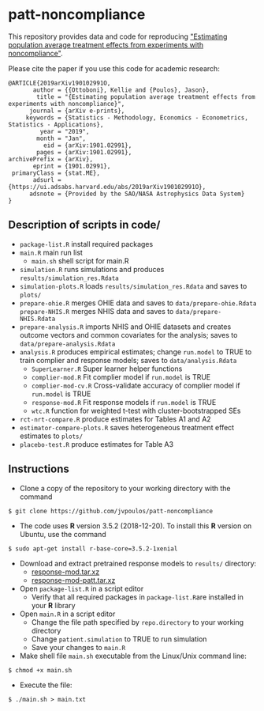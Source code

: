 # patt-noncompliance

This repository provides data and code for reproducing ["Estimating population average treatment effects from experiments with noncompliance"](https://arxiv.org/abs/1901.02991).

Please cite the paper if you use this code for academic research:

```
@ARTICLE{2019arXiv190102991O,
       author = {{Ottoboni}, Kellie and {Poulos}, Jason},
        title = "{Estimating population average treatment effects from experiments with noncompliance}",
      journal = {arXiv e-prints},
     keywords = {Statistics - Methodology, Economics - Econometrics, Statistics - Applications},
         year = "2019",
        month = "Jan",
          eid = {arXiv:1901.02991},
        pages = {arXiv:1901.02991},
archivePrefix = {arXiv},
       eprint = {1901.02991},
 primaryClass = {stat.ME},
       adsurl = {https://ui.adsabs.harvard.edu/abs/2019arXiv190102991O},
      adsnote = {Provided by the SAO/NASA Astrophysics Data System}
}
```
Description of scripts in code/
------
* `package-list.R` install required packages 
* `main.R` main run list 
  * `main.sh` shell script for main.R
* `simulation.R` runs simulations and produces `results/simulation_res.Rdata`
* `simulation-plots.R` loads `results/simulation_res.Rdata` and saves to `plots/`
* `prepare-ohie.R` merges OHIE data and saves to `data/prepare-ohie.Rdata`
 `prepare-NHIS.R` merges NHIS data and saves to `data/prepare-NHIS.Rdata`
* `prepare-analysis.R` imports NHIS and OHIE datasets and creates outcome vectors and common covariates for the analysis; saves to `data/prepare-analysis.Rdata`
* `analysis.R` produces empirical estimates; change `run.model` to TRUE to train complier and response models; saves to `data/analysis.Rdata`
  * `SuperLearner.R` Super learner helper functions
  * `complier-mod.R` Fit complier model if `run.model` is TRUE
  * `complier-mod-cv.R` Cross-validate accuracy of complier model if `run.model` is TRUE
  * `response-mod.R` Fit response models if `run.model` is TRUE
  * `wtc.R` function for weighted t-test with cluster-bootstrapped SEs
 * `rct-nrt-compare.R` produce estimates for Tables A1 and A2
 * `estimator-compare-plots.R` saves heterogeneous treatment effect estimates to `plots/`    
 * `placebo-test.R` produce estimates for Table A3

Instructions
------
* Clone a copy of the repository to your working directory with the command
```
$ git clone https://github.com/jvpoulos/patt-noncompliance
```
* The code uses **R** version 3.5.2 (2018-12-20). To install this **R** version on Ubuntu, use the command 
```
$ sudo apt-get install r-base-core=3.5.2-1xenial
```
* Download and extract pretrained response models to `results/` directory:
  * [response-mod.tar.xz](https://www.dropbox.com/s/d53jcpj9vbo0tex/response-mod.tar.xz?dl=1)
  * [response-mod-patt.tar.xz](https://www.dropbox.com/s/srgvn4oa2ugmf8p/response-mod-patt.tar.xz?dl=1)
* Open `package-list.R` in a script editor
  * Verify that all required packages in `package-list.R`are installed in your **R** library
* Open `main.R` in a script editor
  * Change the file path specified by `repo.directory` to your working directory
  * Change `patient.simulation` to TRUE to run simulation
  * Save your changes to `main.R`
* Make shell file `main.sh` executable from the Linux/Unix command line:
```
$ chmod +x main.sh
```
* Execute the file:
```
$ ./main.sh > main.txt
```
